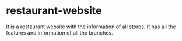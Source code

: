 # restaurant-website
It is a restaurant website with the information of all stores.
It has all the features and information of all the branches.

